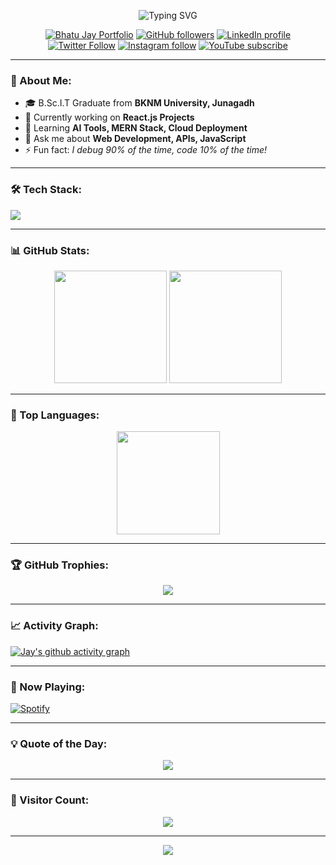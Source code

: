 <!-- Banner -->
<p align="center">
  <img src="https://readme-typing-svg.herokuapp.com?size=30&duration=3000&color=00F700&center=true&vCenter=true&width=800&lines=Hi+There!+👋;I'm+Jay+Bhatu+💻;B.Sc.I.T+Graduate+-+BKNM+University;Passionate+Full-Stack+Developer;Open-Source+Enthusiast+🌎" alt="Typing SVG" />
</p>

<!-- Social Links -->
<p align="center">
  <a href="https://bhatujay.github.io"><img src="https://img.shields.io/badge/BhatuJay-Portfolio-brightgreen?labelColor=white" alt="Bhatu Jay Portfolio"></a>
  <a href="https://github.com/BhatuJay"><img src="https://img.shields.io/github/followers/BhatuJay?style=social&label=github" alt="GitHub followers"></a>
  <a href="https://linkedin.com/in/jay-bhatu"><img src="https://img.shields.io/badge/LinkedIn--blue?style=social&logo=linkedin" alt="LinkedIn profile"></a>
  <a href="https://x.com/AhirBhatuJay"><img src="https://img.shields.io/twitter/follow/AhirBhatuJay?style=social" alt="Twitter Follow"></a>
  <a href="https://instagram.com/jay_bhatu_2135"><img src="https://img.shields.io/badge/Instagram--pink?style=social&logo=instagram" alt="Instagram follow"></a>
  <a href="https://youtube.com/@bhatujay"><img src="https://img.shields.io/badge/YouTube--red?style=social&logo=youtube" alt="YouTube subscribe"></a>
</p>

---

### 💫 About Me:
- 🎓 B.Sc.I.T Graduate from **BKNM University, Junagadh**
- 🔭 Currently working on **React.js Projects**
- 🌱 Learning **AI Tools, MERN Stack, Cloud Deployment**
- 💬 Ask me about **Web Development, APIs, JavaScript**
- ⚡ Fun fact: *I debug 90% of the time, code 10% of the time!*

---

### 🛠 Tech Stack:
<p>
  <img src="https://skillicons.dev/icons?i=react,java,html,css,js,c,cpp,git,github" />
</p>

---

### 📊 GitHub Stats:
<p align="center">
  <img src="https://github-readme-stats.vercel.app/api?username=BhatuJay&show_icons=true&theme=radical" height="180em"/>
  <img src="https://github-readme-streak-stats.herokuapp.com/?user=BhatuJay&theme=radical" height="180em"/>
</p>

---

### 🚀 Top Languages:
<p align="center">
  <img src="https://github-readme-stats.vercel.app/api/top-langs/?username=BhatuJay&layout=compact&theme=radical" height="165em"/>
</p>

---

### 🏆 GitHub Trophies:
<p align="center">
  <img src="https://github-profile-trophy.vercel.app/?username=BhatuJay&theme=radical&no-frame=true&row=1&column=7" />
</p>

---

### 📈 Activity Graph:
[![Jay's github activity graph](https://github-readme-activity-graph.vercel.app/graph?username=BhatuJay&theme=react-dark)](https://github.com/ashutosh00710/github-readme-activity-graph)

---

### 🎵 Now Playing:
[![Spotify](https://novatorem.vercel.app/api/spotify)](https://open.spotify.com/user/31r5ycgjj3xobmesb4vnznbno33u)

---

### 💡 Quote of the Day:
<p align="center">
  <img src="https://quotes-github-readme.vercel.app/api?type=horizontal&theme=radical" />
</p>

---

### 👀 Visitor Count:
<p align="center">
  <img src="https://hits.sh/github.com/BhatuJay.svg?style=for-the-badge&label=Visitors&color=blue" />
</p>

---

<!-- Footer -->
<p align="center">
  <img src="https://capsule-render.vercel.app/api?type=waving&color=gradient&height=80&section=footer"/>
</p>

